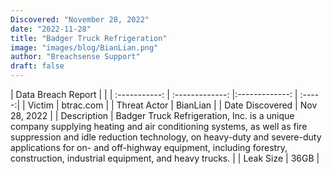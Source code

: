 ```yaml
---
Discovered: "November 28, 2022"
date: "2022-11-28"
title: "Badger Truck Refrigeration"
image: "images/blog/BianLian.png"
author: "Breachsense Support"
draft: false
---
```


| Data Breach Report           |              | 
| :-----------: | :-------------:     |:-------------:    | :-----:|
| Victim      | btrac.com      | 
| Threat Actor      | BianLian      | 
| Date Discovered      | Nov 28, 2022      | 
| Description      | Badger Truck Refrigeration, Inc. is a unique company supplying heating and air conditioning systems, as well as fire suppression and idle reduction technology, on heavy-duty and severe-duty applications for on- and off-highway equipment, including forestry, construction, industrial equipment, and heavy trucks.      | 
| Leak Size      | 36GB      | 

